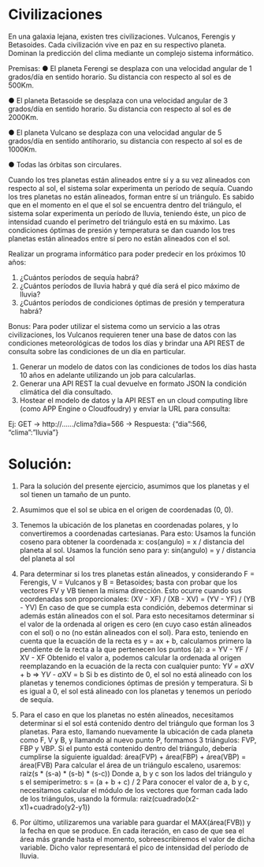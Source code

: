 # Civilizaciones

En una galaxia lejana, existen tres civilizaciones. Vulcanos, Ferengis y Betasoides. Cada civilización vive en paz en su respectivo planeta. Dominan la predicción del clima mediante un complejo sistema informático.

Premisas:
● El planeta Ferengi se desplaza con una velocidad angular de 1 grados/día en sentido horario. Su distancia con respecto al sol es de 500Km.

● El planeta Betasoide se desplaza con una velocidad angular de 3 grados/día en sentido horario. Su distancia con respecto al sol es de 2000Km.

● El planeta Vulcano se desplaza con una velocidad angular de 5 grados/día en sentido anti­horario, su distancia con respecto al sol es de 1000Km.

● Todas las órbitas son circulares.

Cuando los tres planetas están alineados entre sí y a su vez alineados con respecto al sol, el sistema solar experimenta un período de sequía.
Cuando los tres planetas no están alineados, forman entre sí un triángulo. Es sabido que en el momento en el que el sol se encuentra dentro del triángulo, el sistema solar experimenta un período de lluvia, teniendo éste, un pico de intensidad cuando el perímetro del triángulo está en su máximo.
Las condiciones óptimas de presión y temperatura se dan cuando los tres planetas están alineados entre sí pero no están alineados con el sol.

Realizar un programa informático para poder predecir en los próximos 10 años:
1. ¿Cuántos períodos de sequía habrá?
2. ¿Cuántos períodos de lluvia habrá y qué día será el pico máximo de lluvia?
3. ¿Cuántos períodos de condiciones óptimas de presión y temperatura habrá?

Bonus:
Para poder utilizar el sistema como un servicio a las otras civilizaciones, los Vulcanos requieren tener una base de datos con las condiciones meteorológicas de todos los días y brindar una API REST de consulta sobre las condiciones de un día en particular.

1) Generar un modelo de datos con las condiciones de todos los días hasta 10 años en adelante
utilizando un job para calcularlas.
2) Generar una API REST la cual devuelve en formato JSON la condición climática del día
consultado.
3) Hostear el modelo de datos y la API REST en un cloud computing libre (como APP Engine o
Cloudfoudry) y enviar la URL para consulta:

Ej: GET → http://....../clima?dia=566 → Respuesta: {“dia”:566, “clima”:”lluvia”}


# Solución:

1) Para la solución del presente ejercicio, asumimos que los planetas y el sol tienen un tamaño de un punto.
2) Asumimos que el sol se ubica en el origen de coordenadas (0, 0).
3) Tenemos la ubicación de los planetas en coordenadas polares, y lo convertiremos a coordenadas cartesianas. Para esto:
Usamos la función coseno para obtener la coordenada x: cos(angulo) = x / distancia del planeta al sol. Usamos la función seno para y: sin(angulo) = y / distancia del planeta al sol

4) Para determinar si los tres planetas están alineados, y considerando F = Ferengis, V = Vulcanos y B = Betasoides; basta con probar que los vectores FV y VB tienen la misma dirección. Esto ocurre cuando sus coordenadas son proporcionales:
(XV - XF) / (XB - XV) = (YV - YF) / (YB - YV)
En caso de que se cumpla esta condición, debemos determinar si además están alineados con el sol. Para esto necesitamos determinar si el valor de la ordenada al origen es cero (en cuyo caso están alineados con el sol) o no (no están alineados con el sol). Para esto, teniendo en cuenta que la ecuación de la recta es y = ax + b, calculamos primero la pendiente de la recta a la que pertenecen los puntos (a):
a = YV - YF / XV - XF
Obtenido el valor a, podemos calcular la ordenada al origen reemplazando en la ecuación de la recta con cualquier punto:
Y*V = a*XV + b => Y*V - a*XV = b
Si b es distinto de 0, el sol no está alineado con los planetas y tenemos condiciones óptimas de presión y temperatura.
Si b es igual a 0, el sol está alineado con los planetas y tenemos un período de sequía.

5) Para el caso en que los planetas no estén alineados, necesitamos determinar si el sol está contenido dentro del triángulo que forman los 3 planetas. Para esto, llamando nuevamente la ubicación de cada planeta como F, V y B, y llamando al nuevo punto P, formamos 3 triángulos: FVP, FBP y VBP. Si el punto está contenido dentro del triángulo, debería cumplirse la siguiente igualdad: área(FVP) + área(FBP) + área(VBP) = área(FVB)
Para calcular el área de un triángulo escaleno, usaremos: raiz(s * (s-a) * (s-b) * (s-c))
Donde a, b y c son los lados del triángulo y s el semiperímetro: s = (a + b + c) / 2 
Para conocer el valor de a, b y c, necesitamos calcular el módulo de los vectores que forman cada lado de los triángulos, usando la fórmula: raiz(cuadrado(x2-x1)+cuadrado(y2-y1))

6) Por último, utilizaremos una variable para guardar el MAX(área(FVB)) y la fecha en que se produce. En cada iteración, en caso de que sea el área más grande hasta el momento, sobreescribiremos el valor de dicha variable. Dicho valor representará el pico de intensidad del período de lluvia.